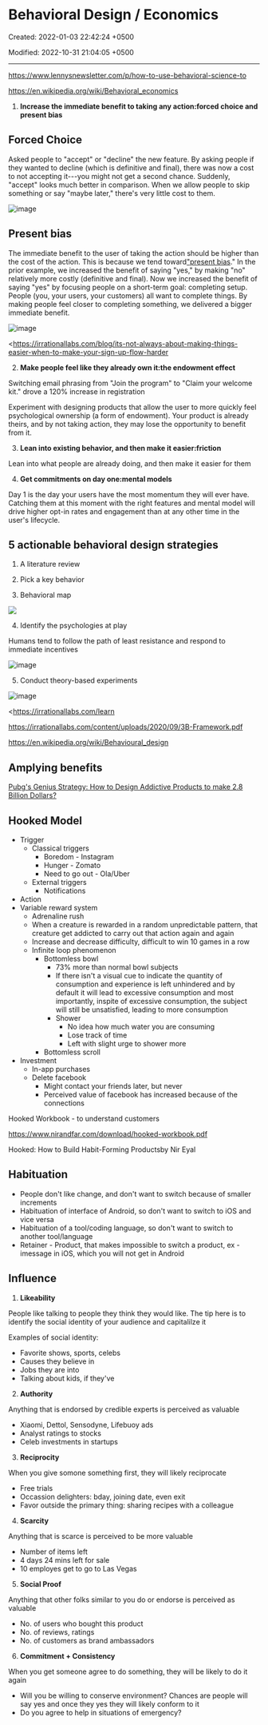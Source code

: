 # Behavioral Design / Economics

Created: 2022-01-03 22:42:24 +0500

Modified: 2022-10-31 21:04:05 +0500

---

<https://www.lennysnewsletter.com/p/how-to-use-behavioral-science-to>

<https://en.wikipedia.org/wiki/Behavioral_economics>

1.  **Increase the immediate benefit to taking any action:forced choice and present bias**

## Forced Choice

Asked people to "accept" or "decline" the new feature. By asking people if they wanted to decline (which is definitive and final), there was now a cost to not accepting it---you might not get a second chance. Suddenly, "accept" looks much better in comparison. When we allow people to skip something or say "maybe later," there's very little cost to them.

![image](media/Product-Management_Behavioral-Design---Economics-image1.jpeg)

## Present bias

The immediate benefit to the user of taking the action should be higher than the cost of the action. This is because we tend toward["present bias](https://papers.ssrn.com/sol3/papers.cfm?abstract_id=3909663)." In the prior example, we increased the benefit of saying "yes," by making "no" relatively more costly (definitive and final). Now we increased the benefit of saying "yes" by focusing people on a short-term goal: completing setup. People (you, your users, your customers) all want to complete things. By making people feel closer to completing something, we delivered a bigger immediate benefit.

![image](media/Product-Management_Behavioral-Design---Economics-image2.jpg)



<https://irrationallabs.com/blog/its-not-always-about-making-things-easier-when-to-make-your-sign-up-flow-harder

2.  **Make people feel like they already own it:the endowment effect**

Switching email phrasing from "Join the program" to "Claim your welcome kit." drove a 120% increase in registration

Experiment with designing products that allow the user to more quickly feel psychological ownership (a form of endowment). Your product is already theirs, and by not taking action, they may lose the opportunity to benefit from it.

3.  **Lean into existing behavior, and then make it easier:friction**

Lean into what people are already doing, and then make it easier for them

4.  **Get commitments on day one:mental models**

Day 1 is the day your users have the most momentum they will ever have. Catching them at this moment with the right features and mental model will drive higher opt-in rates and engagement than at any other time in the user's lifecycle.

## 5 actionable behavioral design strategies

1.  A literature review

2.  Pick a key behavior

3.  Behavioral map

![](media/Product-Management_Behavioral-Design---Economics-image3.jpg)

4.  Identify the psychologies at play

Humans tend to follow the path of least resistance and respond to immediate incentives

![image](media/Product-Management_Behavioral-Design---Economics-image4.jpg)

5.  Conduct theory-based experiments

![image](media/Product-Management_Behavioral-Design---Economics-image5.jpeg)

<https://irrationallabs.com/learn

<https://irrationallabs.com/content/uploads/2020/09/3B-Framework.pdf>

<https://en.wikipedia.org/wiki/Behavioural_design>

## Amplying benefits

[Pubg's Genius Strategy: How to Design Addictive Products to make 2.8 Billion Dollars?](https://www.youtube.com/watch?v=_5cXtYpYmdQ)

## Hooked Model
-   Trigger
    -   Classical triggers
        -   Boredom - Instagram
        -   Hunger - Zomato
        -   Need to go out - Ola/Uber
    -   External triggers
        -   Notifications
-   Action
-   Variable reward system
    -   Adrenaline rush
    -   When a creature is rewarded in a random unpredictable pattern, that creature get addicted to carry out that action again and again
    -   Increase and decrease difficulty, difficult to win 10 games in a row
    -   Infinite loop phenomenon
        -   Bottomless bowl
            -   73% more than normal bowl subjects
            -   If there isn't a visual cue to indicate the quantity of consumption and experience is left unhindered and by default it will lead to excessive consumption and most importantly, inspite of excessive consumption, the subject will still be unsatisfied, leading to more consumption
            -   Shower
                -   No idea how much water you are consuming
                -   Lose track of time
                -   Left with slight urge to shower more
        -   Bottomless scroll
-   Investment
    -   In-app purchases
    -   Delete facebook
        -   Might contact your friends later, but never
        -   Perceived value of facebook has increased because of the connections

Hooked Workbook - to understand customers

<https://www.nirandfar.com/download/hooked-workbook.pdf>

Hooked: How to Build Habit-Forming Productsby Nir Eyal



## Habituation
-   People don't like change, and don't want to switch because of smaller increments
-   Habituation of interface of Android, so don't want to switch to iOS and vice versa
-   Habituation of a tool/coding language, so don't want to switch to another tool/language
-   Retainer - Product, that makes impossible to switch a product, ex - imessage in iOS, which you will not get in Android

## Influence

1.  **Likeability**

People like talking to people they think they would like. The tip here is to identify the social identity of your audience and capitalilze it

Examples of social identity:
-   Favorite shows, sports, celebs
-   Causes they believe in
-   Jobs they are into
-   Talking about kids, if they've

2.  **Authority**

Anything that is endorsed by credible experts is perceived as valuable
-   Xiaomi, Dettol, Sensodyne, Lifebuoy ads
-   Analyst ratings to stocks
-   Celeb investments in startups

3.  **Reciprocity**

When you give somone something first, they will likely reciprocate
-   Free trials
-   Occassion delighters: bday, joining date, even exit
-   Favor outside the primary thing: sharing recipes with a colleague

4.  **Scarcity**

Anything that is scarce is perceived to be more valuable
-   Number of items left
-   4 days 24 mins left for sale
-   10 employes get to go to Las Vegas

5.  **Social Proof**

Anything that other folks similar to you do or endorse is perceived as valuable
-   No. of users who bought this product
-   No. of reviews, ratings
-   No. of customers as brand ambassadors

6.  **Commitment + Consistency**

When you get someone agree to do something, they will be likely to do it again
-   Will you be willing to conserve environment? Chances are people will say yes and once they yes they will likely conform to it
-   Do you agree to help in situations of emergency?



